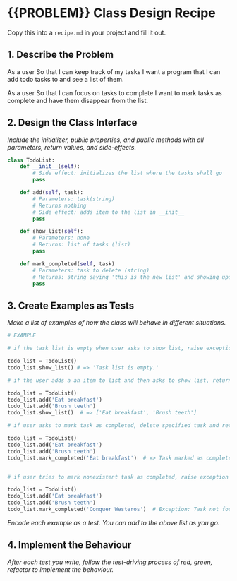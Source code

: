 # {{PROBLEM}} Class Design Recipe

Copy this into a `recipe.md` in your project and fill it out.

## 1. Describe the Problem

As a user
So that I can keep track of my tasks
I want a program that I can add todo tasks to and see a list of them.

As a user
So that I can focus on tasks to complete
I want to mark tasks as complete and have them disappear from the list.

## 2. Design the Class Interface

_Include the initializer, public properties, and public methods with all parameters, return values, and side-effects._

```python
class TodoList:
    def __init__(self):
        # Side effect: initializes the list where the tasks shall go
        pass

    def add(self, task):
        # Parameters: task(string)
        # Returns nothing
        # Side effect: adds item to the list in __init__
        pass

    def show_list(self):
        # Parameters: none
        # Returns: list of tasks (list)
        pass

    def mark_completed(self, task)
        # Parameters: task to delete (string)
        # Returns: string saying 'this is the new list' and showing updated list
        pass

```

## 3. Create Examples as Tests

_Make a list of examples of how the class will behave in different situations._

``` python
# EXAMPLE

# if the task list is empty when user asks to show list, raise exception or return 'list is empty'

todo_list = TodoList()
todo_list.show_list() # => 'Task list is empty.'

# if the user adds a an item to list and then asks to show list, return list

todo_list = TodoList()
todo_list.add('Eat breakfast')
todo_list.add('Brush teeth')
todo_list.show_list()  # => ['Eat breakfast', 'Brush teeth']

# if user asks to mark task as completed, delete specified task and return new list

todo_list = TodoList()
todo_list.add('Eat breakfast')
todo_list.add('Brush teeth')
todo_list.mark_completed('Eat breakfast')  # => Task marked as completed. Updated list: ['Brush teeth']


# if user tries to mark nonexistent task as completed, raise exception

todo_list = TodoList()
todo_list.add('Eat breakfast')
todo_list.add('Brush teeth')
todo_list.mark_completed('Conquer Westeros')  # Exception: Task not found. Please provide task to mark as completed.
```

_Encode each example as a test. You can add to the above list as you go._

## 4. Implement the Behaviour

_After each test you write, follow the test-driving process of red, green, refactor to implement the behaviour._
